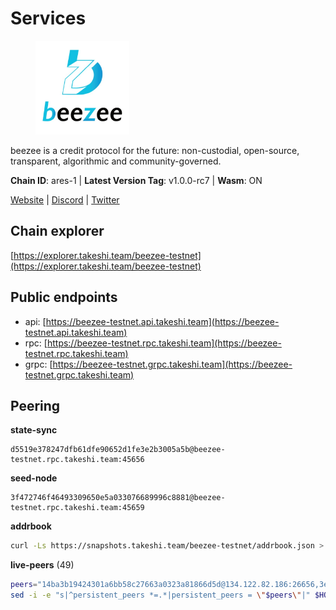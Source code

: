 # Services

<figure><img src="https://github.com/takeshi-val/Logo/raw/main/beezee.png" width="150" alt=""><figcaption></figcaption></figure>

beezee is a credit protocol for the future: non-custodial,  open-source, transparent, algorithmic and community-governed.

**Chain ID**: ares-1 | **Latest Version Tag**: v1.0.0-rc7 | **Wasm**: ON

[Website](https://beezeeprotocol.io) | [Discord](https://discord.gg/beezeeprotocol) | [Twitter](https://twitter.com/beezee_protocol)




## Chain explorer
[https://explorer.takeshi.team/beezee-testnet](https://explorer.takeshi.team/beezee-testnet)

## Public endpoints

* api: [https://beezee-testnet.api.takeshi.team](https://beezee-testnet.api.takeshi.team)
* rpc: [https://beezee-testnet.rpc.takeshi.team](https://beezee-testnet.rpc.takeshi.team)
* grpc: [https://beezee-testnet.grpc.takeshi.team](https://beezee-testnet.grpc.takeshi.team)

## Peering

**state-sync**

```text
d5519e378247dfb61dfe90652d1fe3e2b3005a5b@beezee-testnet.rpc.takeshi.team:45656
```

**seed-node**

```text
3f472746f46493309650e5a033076689996c8881@beezee-testnet.rpc.takeshi.team:45659
```

**addrbook**
```bash
curl -Ls https://snapshots.takeshi.team/beezee-testnet/addrbook.json > $HOME/.bze/config/addrbook.json
```

**live-peers** (49)
```bash
peers="14ba3b19424301a6bb58c27663a0323a81866d5d@134.122.82.186:26656,3eaaee7219bbecf44998a1f95bb7ce01c669dd22@135.125.5.34:55556,c5c50697d6438a5201ab460f38c130aed88fd214@212.23.222.126:26656,adc3f9a1af20dd3439c48548016b7716deac87f9@65.109.93.115:30656,c8c86e0b8a9832361b3c306aa1ef270fdc96f43e@95.217.118.96:26878,e5577ecbf793ce92ce5993c4841a340a4c9db64b@65.108.204.119:46656,ac73f0ba9b2111a83abe35cf12b361c360ce7e24@185.219.142.32:17656,d5519e378247dfb61dfe90652d1fe3e2b3005a5b@65.109.68.190:45656,f1bc9d703500d54fdc2802552d2e31449028dea7@148.251.53.202:26656,714dfd0efb57197bbcf96b1f8ce9c2cdafd84b72@185.245.183.172:39656,f9855d1a7be36a228035358fc3ab7f3ce7353e5a@65.109.24.121:26656,e4662fe7ec1a724063fa10654da1581a722dba0b@138.2.95.245:20656,9e6eac82887f7422bc49651f8ffda6bfd2848f53@74.208.244.144:20656,cebe0a3be105df1c5682bfcb9692b43bed8b4378@178.208.252.54:28656,cbe8b74723f5507fb12c81ac263f11eeda0f0c7b@65.109.88.178:26656,1fb28068ba58e0386c5204ab6a378c1dec9d2acf@65.109.88.254:36656,7c7f52bf26d5ec2dcc9e016c0f521e0b2fe77fcd@95.214.55.25:26656,643e745c800b97fb28565f7c077c8c67375dd9c7@65.108.244.233:26656,4b66ccb20f36e46b980b54f7cd96ee8c4b603a90@65.108.72.233:12656,bd87469e6e9240c5c4e15b464daacd2b86118e2f@82.65.197.168:26656,1a026f66b85594cf1d842c6f00f665f6d8baddf2@65.108.126.35:33656,5c2a752c9b1952dbed075c56c600c3a79b58c395@178.211.139.77:27056,c5a39b97f56d73185ceb904899c65ad8d1390364@199.175.98.135:26656,4e58d31ab802dfc20beb398cf86efede5c7faf08@65.108.231.238:36656,1f19076a29f6f1a01c7ec2d82f66ff7eeb86c875@185.177.116.151:20656,09203a69a212cba7516c9928800fb7de4dc7b52b@159.69.138.47:33656,4e6467322dc065917bccab4784041d32a4c1e27a@34.170.137.53:20656,9cbfc4ce6f6825e31f4fa517bbe853bd98449c7b@37.187.78.201:45656,2fb0eb08adb9ea1f7965efb65974948e8c234fef@116.202.165.116:33656,5bca99161a02e45e9e3fe6303728f8fd13d3d9d8@65.108.69.68:26757,9c55f0518b9cb5c4000a7229707f00b787003757@192.99.14.194:26656,a841d3e526089172867a73b709fd14e1d9fb87bd@65.108.231.124:22656,50c30cc77743dd2adc133f27a8896af015bf5c6d@91.107.242.217:26656,b9c1fb604f314a0b7340bdf2c44fa85ad67ed2ad@38.242.241.61:20656,9feb8bf7075da9c767fc7e5ecccc32fd719a6a7a@194.163.159.163:20656,9738dba326613b2514c0a658d884ae651d08b28e@144.91.70.120:34656,f0553f0d589675d7fa43fd484eb3d0f426129e8d@199.175.98.115:26656,db6231aafffcd7dff070d76771a9b77dd3ac6521@85.173.113.198:27656,839205193414395904a8f1927e5f1d3dbb83299b@95.217.216.130:26656,bd40811e571c11d45ae302e9ab5c47d63c55ad2f@65.108.73.124:25656,23a974706067275d6d293d14835a29bff2fd91b6@157.245.210.206:20656,ade06676777863cb7d360852616085761a68c544@46.4.53.94:26656,77c8fe95cc4a1b977e03bda41f47a4fa3e867895@185.202.236.112:20656,0a589d1ce953bb7acaaf5aa9002dfac36fc42649@199.175.98.136:26656,931d82351a5b96a1e9838008636b98c6e6b530bc@65.108.225.158:18556,2f626cb709818afae893a8238946cd176748c622@170.64.188.161:20656,d12988a6f4cd9ee49d63f3f2b50facf23bbbec13@199.175.98.112:28656,a4ca75792b6802bbe23f409166f29defc8f11b42@159.89.205.107:20656,a5b29b2751482f1a19317abe2086b547d3ef14fd@49.12.216.13:60556"
sed -i -e "s|^persistent_peers *=.*|persistent_peers = \"$peers\"|" $HOME/.bze/config/config.toml
```
